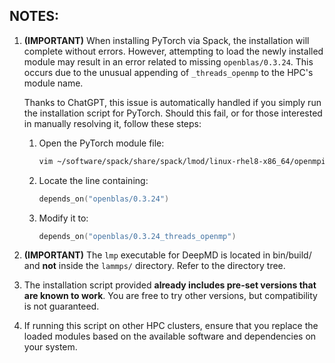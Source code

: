 ## NOTES:

1. **(IMPORTANT)** When installing PyTorch via Spack, the installation will complete without errors. However, attempting to load the newly installed module may result in an error related to 
   missing `openblas/0.3.24`. This occurs due to the unusual appending of `_threads_openmp` to the HPC's module name.  

   Thanks to ChatGPT, this issue is automatically handled if you simply run the installation script for PyTorch. Should this fail, or for those interested in manually resolving it, follow 
   these steps:

   1. Open the PyTorch module file:
      ```bash
      vim ~/software/spack/share/spack/lmod/linux-rhel8-x86_64/openmpi/4.1.6-h2uag4k/Core/py-torch/2.1.0.lua
      ```
   2. Locate the line containing:
      ```lua
      depends_on("openblas/0.3.24")
      ```
   3. Modify it to:
      ```lua
      depends_on("openblas/0.3.24_threads_openmp")
      ```

2. **(IMPORTANT)** The `lmp` executable for DeepMD is located in bin/build/ and **not** inside the `lammps/` directory. Refer to the directory tree.

3. The installation script provided **already includes pre-set versions that are known to work**. You are free to try other versions, but compatibility is not guaranteed.

4. If running this script on other HPC clusters, ensure that you replace the loaded modules based on the available software and dependencies on your system.


